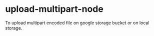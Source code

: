 # upload-multipart-node
To upload multipart encoded file on google storage bucket or on local storage.
